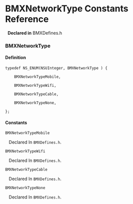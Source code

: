 # BMXNetworkType Constants Reference

&nbsp;&nbsp;**Declared in** BMXDefines.h  

### BMXNetworkType

#### Definition
    typedef NS_ENUM(NSUInteger, BMXNetworkType ) {   
        
        BMXNetworkTypeMobile,
        
        BMXNetworkTypeWifi,
        
        BMXNetworkTypeCable,
        
        BMXNetworkTypeNone,
        
    };

#### Constants

<a name="" title="BMXNetworkTypeMobile"></a><code>BMXNetworkTypeMobile</code>

&nbsp;&nbsp;&nbsp;Declared In `BMXDefines.h`.

<a name="" title="BMXNetworkTypeWifi"></a><code>BMXNetworkTypeWifi</code>

&nbsp;&nbsp;&nbsp;Declared In `BMXDefines.h`.

<a name="" title="BMXNetworkTypeCable"></a><code>BMXNetworkTypeCable</code>

&nbsp;&nbsp;&nbsp;Declared In `BMXDefines.h`.

<a name="" title="BMXNetworkTypeNone"></a><code>BMXNetworkTypeNone</code>

&nbsp;&nbsp;&nbsp;Declared In `BMXDefines.h`.

